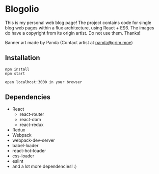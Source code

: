 # Blogolio
This is my personal web blog page! The project contains code for single blog web pages within a flux architecture, using React + ES6. The images do have a copyright from its origin artist. Do not use them. Thanks!

Banner art made by Panda (Contact artist at panda@grim.moe)
## Installation
```
npm install
npm start
```
```
open localhost:3000 in your browser
```
## Dependencies
* React
  * react-router
  * react-dom
  * react-redux
* Redux
* Webpack
* webpack-dev-server
* babel-loader
* react-hot-loader
* css-loader
* eslint
* and a lot more dependencies! :)
